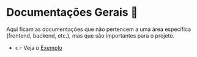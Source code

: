 # Documentações Gerais 📖

Aqui ficam as documentações que não pertencem a uma área específica (frontend, backend, etc.), mas que são importantes para o projeto.

- 👉 Veja o [Exemplo](/gerais/example)
